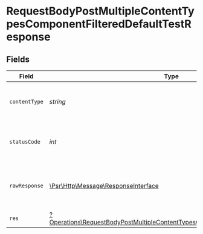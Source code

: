 # RequestBodyPostMultipleContentTypesComponentFilteredDefaultTestResponse


## Fields

| Field                                                                                                                                                                           | Type                                                                                                                                                                            | Required                                                                                                                                                                        | Description                                                                                                                                                                     |
| ------------------------------------------------------------------------------------------------------------------------------------------------------------------------------- | ------------------------------------------------------------------------------------------------------------------------------------------------------------------------------- | ------------------------------------------------------------------------------------------------------------------------------------------------------------------------------- | ------------------------------------------------------------------------------------------------------------------------------------------------------------------------------- |
| `contentType`                                                                                                                                                                   | *string*                                                                                                                                                                        | :heavy_check_mark:                                                                                                                                                              | HTTP response content type for this operation                                                                                                                                   |
| `statusCode`                                                                                                                                                                    | *int*                                                                                                                                                                           | :heavy_check_mark:                                                                                                                                                              | HTTP response status code for this operation                                                                                                                                    |
| `rawResponse`                                                                                                                                                                   | [\Psr\Http\Message\ResponseInterface](https://www.php-fig.org/psr/psr-7/#33-psrhttpmessageresponseinterface)                                                                    | :heavy_check_mark:                                                                                                                                                              | Raw HTTP response; suitable for custom response parsing                                                                                                                         |
| `res`                                                                                                                                                                           | [?Operations\RequestBodyPostMultipleContentTypesComponentFilteredDefaultTestRes](../../Models/Operations/RequestBodyPostMultipleContentTypesComponentFilteredDefaultTestRes.md) | :heavy_minus_sign:                                                                                                                                                              | OK                                                                                                                                                                              |